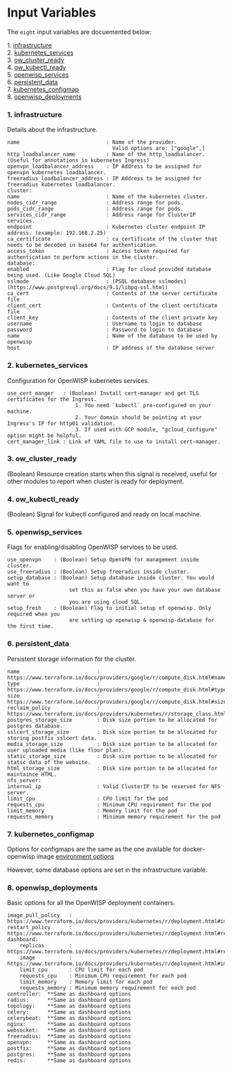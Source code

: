 # Input Variables

The `eight` input variables are docuemented below:

1\.  [infrastructure](#infrastructure)  
2\.  [kubernetes_services](#kubernetes_services)  
3\.  [ow_cluster_ready](#ow_cluster_ready)  
4\.  [ow_kubectl_ready](#ow_kubectl_ready)  
5\.  [openwisp_services](#openwisp_services)  
6\.  [persistent_data](#persistent_data)  
7\.  [kubernetes_configmap](#kubernetes_configmap)  
8\.  [openwisp_deployments](#openwisp_deployments)  

<a name="infrastructure"></a>

### 1\. infrastructure

Details about the infrastructure.

```
name                            : Name of the provider.
                                  Valid options are: ["google",]
http_loadbalancer_name          : Name of the http_loadbalancer. (Useful for annotations in kubernetes Ingress)
openvpn_loadbalancer_address    : IP Address to be assigned for openvpn kubernetes loadbalancer.
freeradius_loadbalancer_address : IP Address to be assigned for freeradius kubernetes loadbalancer.
cluster:
name                            : Name of the kubernetes cluster.
nodes_cidr_range                : Address range for pods.
pods_cidr_range                 : Address range for pods.
services_cidr_range             : Address range for ClusterIP services.
endpoint                        : Kubernetes cluster endpoint IP address. (example: 192.168.2.25)
ca_certificate                  : ca_certificate of the cluster that needs to be decoded in base64 for authentication.
access_token                    : Access token required for authentication to perform actions in the cluster.
database:
enabled                         : Flag for cloud provided database being used. (Like Google Cloud SQL)
sslmode                         : [PSQL database sslmodes](https://www.postgresql.org/docs/9.1/libpq-ssl.html)
ca_cert                         : Contents of the server certificate file
client_cert                     : Contents of the client certificate file
client_key                      : Contents of the client private key
username                        : Username to login to database
password                        : Password to login to database
name                            : Name of the database to be used by openwisp
host                            : IP address of the database server
```
<a name="kubernetes_services"></a>

### 2\. kubernetes_services

Configuration for OpenWISP kubernetes services.

```
use_cert_manger   : (Boolean) Install cert-manager and get TLS certificates for the Ingress.
                      1. You need `kubectl` pre-configured on your machine.
                      2. Your domain should be pointing at your Ingress's IP for http01 validation.
                      3. If used with GCP module, "gcloud_configure" option might be helpful.
cert_manager_link : Link of YAML file to use to install cert-manager.
```
<a name="ow_cluster_ready"></a>

### 3\. ow_cluster_ready

(Boolean) Resource creation starts when this signal is received, useful for other modules to report when cluster is ready for deployment.
<a name="ow_kubectl_ready"></a>

### 4\. ow_kubectl_ready

(Boolean) Signal for kubectl configured and ready on local machine.
<a name="openwisp_services"></a>

### 5\. openwisp_services

Flags for enabling/disabling OpenWISP services to be used.

```
use_openvpn    : (Boolean) Setup OpenVPN for management inside cluster.
use_freeradius : (Boolean) Setup freeradius inside cluster.
setup_database : (Boolean) Setup database inside cluster. You would want to
                    set this as false when you have your own database server or
                    you are using cloud SQL.
setup_fresh    : (Boolean) Flag to initial setup of openwisp. Only required when you
                    are setting up openwisp & openwisp-database for the first time.
```
<a name="persistent_data"></a>

### 6\. persistent_data

Persistent storage information for the cluster.

```
name                         : https://www.terraform.io/docs/providers/google/r/compute_disk.html#name
type                         : https://www.terraform.io/docs/providers/google/r/compute_disk.html#type
size                         : https://www.terraform.io/docs/providers/google/r/compute_disk.html#size
reclaim_policy               : https://www.terraform.io/docs/providers/kubernetes/r/storage_class.html#reclaim_policy
postgres_storage_size        : Disk size portion to be allocated for postgres database.
sslcert_storage_size         : Disk size portion to be allocated for storing postfix sslcert data.
media_storage_size           : Disk size portion to be allocated for user uploaded media (like floor plan).
static_storage_size          : Disk size portion to be allocated for static data of the website.
html_storage_size            : Disk size portion to be allocated for maintaince HTML.
nfs_server:
internal_ip                  : Valid ClusterIP to be reserved for NFS server.
limit_cpu                    : CPU limit for the pod
requests_cpu                 : Minimum CPU requirement for the pod
limit_memory                 : Memory limit for the pod
requests_memory              : Minimum memory requirement for the pod
```
<a name="kubernetes_configmap"></a>

### 7\. kubernetes_configmap

Options for configmaps are the same as the one available for docker-openwisp image [environment options](https://github.com/openwisp/docker-openwisp/blob/master/docs/ENV.md)

However, some database options are set in the infrastructure variable.
<a name="openwisp_deployments"></a>

### 8\. openwisp_deployments

Basic options for all the OpenWISP deployment containers.

```
image_pull_policy   : https://www.terraform.io/docs/providers/kubernetes/r/deployment.html#image_pull_policy
restart_policy      : https://www.terraform.io/docs/providers/kubernetes/r/deployment.html#restart_policy
dashboard:
    replicas        : https://www.terraform.io/docs/providers/kubernetes/r/deployment.html#replicas
    image           : https://www.terraform.io/docs/providers/kubernetes/r/deployment.html#image
    limit_cpu       : CPU limit for each pod
    requests_cpu    : Minimum CPU requirement for each pod
    limit_memory    : Memory limit for each pod
    requests_memory : Minimum memory requirement for each pod
controller:  **Same as dashboard options
radius:      **Same as dashboard options
topology:    **Same as dashboard options
celery:      **Same as dashboard options
celerybeat:  **Same as dashboard options
nginx:       **Same as dashboard options
websocket:   **Same as dashboard options
freeradius:  **Same as dashboard options
openvpn:     **Same as dashboard options
postfix:     **Same as dashboard options
postgres:    **Same as dashboard options
redis:       **Same as dashboard options
```
